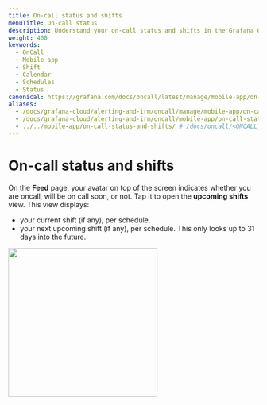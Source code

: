 ```yaml
---
title: On-call status and shifts
menuTitle: On-call status
description: Understand your on-call status and shifts in the Grafana OnCall mobile app.
weight: 400
keywords:
  - OnCall
  - Mobile app
  - Shift
  - Calendar
  - Schedules
  - Status
canonical: https://grafana.com/docs/oncall/latest/manage/mobile-app/on-call-status-and-shifts/
aliases:
  - /docs/grafana-cloud/alerting-and-irm/oncall/manage/mobile-app/on-call-status-and-shifts/
  - /docs/grafana-cloud/alerting-and-irm/oncall/mobile-app/on-call-status-and-shifts/
  - ../../mobile-app/on-call-status-and-shifts/ # /docs/oncall/<ONCALL_VERSION>/mobile-app/on-call-status-and-shifts/
---
```


# On-call status and shifts

On the **Feed** page, your avatar on top of the screen indicates whether you are oncall, will be on call soon, or not.
Tap it to open the **upcoming shifts** view.  This view displays:

- your current shift (if any), per schedule.
- your next upcoming shift (if any), per schedule.  This only looks up to 31 days into the future.

<img src="/static/img/oncall/mobile-app-v1-android-shifts.png" width="300px">
